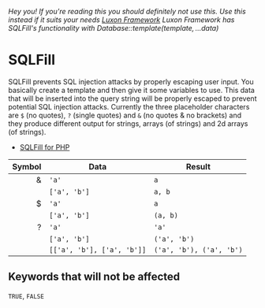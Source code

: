 *Hey you! If you're reading this you should definitely not use this.*
*Use this instead if it suits your needs [Luxon Framework](https://github.com/UnrealSecurity/luxon-framework)*
*Luxon Framework has SQLFill's functionality with Database::template($template, ...$data)*


# SQLFill
SQLFill prevents SQL injection attacks by properly escaping user input. You basically create a template and then give it some variables to use. This data that will be inserted into the query string will be properly escaped to prevent potential SQL injection attacks. Currently the three placeholder characters are `$` (no quotes), `?` (single quotes) and `&` (no quotes & no brackets) and they produce different output for strings, arrays (of strings) and 2d arrays (of strings).
- [SQLFill for PHP](https://github.com/UnrealSecurity/SQLFill/tree/main/sqlfill/php)

| Symbol 	| Data 	| Result 	|
|-:	|-	|-	|
| & 	| `'a'` 	| `a` 	|
|  	| `['a', 'b']` 	| `a, b` 	|
| $ 	| `'a'` 	| `a` 	|
|  	| `['a', 'b']` 	| `(a, b)` 	|
| ? 	| `'a'` 	| `'a'` 	|
|  	| `['a', 'b']` 	| `('a', 'b')` 	|
|  	| `[['a', 'b'], ['a', 'b']]` 	| `('a', 'b'), ('a', 'b')` 	|

## Keywords that will not be affected
`TRUE`, `FALSE`
